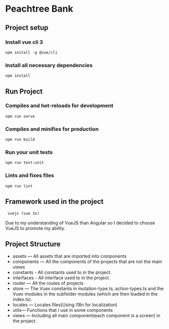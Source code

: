 # Peachtree Bank

## Project setup
### Install vue cli 3
``` npm install -g @vue/cli ```

### Install all necessary dependencies
``` npm install ```

## Run Project
### Compiles and hot-reloads for development
``` npm run serve ```

### Compiles and minifies for production
```npm run build```

### Run your unit tests
``` npm run test:unit ```
### Lints and fixes files
``` npm run lint ```

## Framework used in the project
``` vuejs (vue 3x)```

Due to my understanding of VueJS than Angular so I decided to choose VueJS to promote my ability.

## Project Structure
- assets — All assets that are imported into components
- components — All the components of the projects that are not the main views
- constants - All constants used to in the project.
- interfaces - All interface used to in the project.
- router — All the routes of projects
- store — The Vuex constants in mutation-type.ts, action-types.ts and the Vuex modules in the subfolder modules (which are then loaded in the index.ts).
- locales — Locales files(Using i18n for localization)
- utils— Functions that I use in some components
- views — Including all main component(each component is a screen) in the project.
